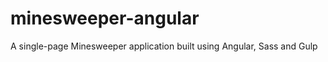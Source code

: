 minesweeper-angular
===================

A single-page Minesweeper application built using Angular, Sass and Gulp
